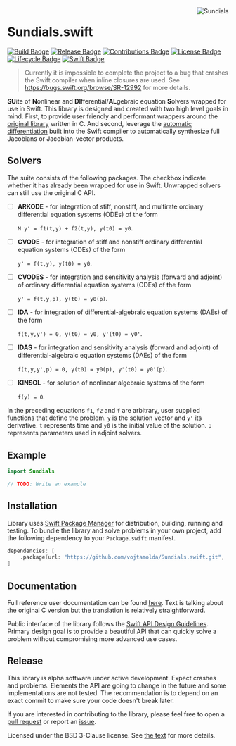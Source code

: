 <img src="https://computing.llnl.gov/sites/default/files/styles/large/public/2021-02/sundials_logo_higher_contrast.png" alt="Sundials" align="right">


# Sundials.swift


[![Build Badge]][Build]  [![Release Badge]][Release]  [![Contributions Badge]][Contributions]
[![License Badge]][License]  [![Lifecycle Badge]][Lifecycle]  [![Swift Badge]][Swift]

> Currently it is impossible to complete the project to a bug that crashes the Swift compiler when inline closures are used. See https://bugs.swift.org/browse/SR-12992 for more details.


**SU**ite of **N**onlinear and **DI**fferential/**AL**gebraic equation **S**olvers wrapped for use in Swift. This library is designed and created with two high level goals in mind. First, to provide user friendly and performant wrappers around the [original library][Sundials] written in C. And second, leverage the [automatic differentiation][Differentiable Programming] built into the Swift compiler to automatically synthesize full Jacobians or Jacobian-vector products.

## Solvers

The suite consists of the following packages. The checkbox indicate whether it has already been wrapped for use in Swift. Unwrapped solvers can still use the original C API.

- [ ] **ARKODE** - for integration of stiff, nonstiff, and multirate ordinary differential equation systems (ODEs) of the form

  ``` M y' = f1(t,y) + f2(t,y), y(t0) = y0 ```.

- [ ] **CVODE** - for integration of stiff and nonstiff ordinary differential equation systems (ODEs) of the form

  ``` y' = f(t,y), y(t0) = y0 ```.

- [ ] **CVODES** - for integration and sensitivity analysis (forward and adjoint) of ordinary differential equation systems (ODEs) of the form

  ``` y' = f(t,y,p), y(t0) = y0(p) ```.

- [ ] **IDA** - for integration of differential-algebraic equation systems (DAEs) of the form

  ``` f(t,y,y') = 0, y(t0) = y0, y'(t0) = y0' ```.

- [ ] **IDAS** - for integration and sensitivity analysis (forward and adjoint) of differential-algebraic equation systems (DAEs) of the form

  ``` f(t,y,y',p) = 0, y(t0) = y0(p), y'(t0) = y0'(p) ```.

- [ ] **KINSOL** - for solution of nonlinear algebraic systems of the form

  ``` f(y) = 0 ```.

In the preceding equations `f1`, `f2` and `f` are arbitrary, user supplied functions that define the problem. `y` is the solution vector and `y'` its derivative. `t` represents time and `y0` is the initial value of the solution. `p` represents parameters used in adjoint solvers. 


## Example

```swift
import Sundials

// TODO: Write an example
```


## Installation

Library uses [Swift Package Manager] for distribution, building, running and testing. To bundle the library and solve problems in your own project, add the following dependency to your `Package.swift` manifest.

```swift
dependencies: [
    .package(url: "https://github.com/vojtamolda/Sundials.swift.git", .branch("main")),
]
```


## Documentation

Full reference user documentation can be found [here][Reference Documentation]. Text is talking about the original C version but the translation is relatively straightforward.

Public interface of the library follows the [Swift API Design Guidelines]. Primary design goal is to provide a beautiful API that can quickly solve a problem without compromising more advanced use cases.


## Release

This library is alpha software under active development. Expect crashes and problems. Elements the API are going to change in the future and some implementations are not tested. The recommendation is to depend on an exact commit to make sure your code doesn't break later.

If you are interested in contributing to the library, please feel free to open a [pull request][Sundials.swift PRs]
or report an [issue][Sundials.swift Issues].

Licensed under the BSD 3-Clause license. See [the text][License] for more details.



[Build Badge]: https://img.shields.io/github/workflow/status/vojtamolda/Sundials.swift/Package.svg "Build"
[Build]: https://github.com/vojtamolda/Sundials.swift/actions

[Release Badge]: https://img.shields.io/github/v/release/vojtamolda/Sundials.swift.svg?color=lightgrey "Release"
[Release]: https://github.com/vojtamolda/Sundials.swift/releases

[Contributions Badge]: https://img.shields.io/badge/contributions-welcome-blueviolet.svg "Contributions Welcome"
[Contributions]: https://github.com/vojtamolda/Sundials.swift/issues

[License Badge]: https://img.shields.io/github/license/vojtamolda/Sundials.swift.svg?color=yellow "BSD-3 Clause"
[License]: https://github.com/vojtamolda/Sundials.swift/blob/main/License.txt

[Lifecycle Badge]: https://img.shields.io/badge/lifecycle-maturing-blue.svg "Lifecycle"
[Lifecycle]: https://www.tidyverse.org/lifecycle/#maturing

[Swift Badge]: https://img.shields.io/badge/swift-5-orange.svg "Swift 5"
[Swift]: https://swift.org/blog/swift-5-released/


[Sundials]: https://computing.llnl.gov/projects/sundials
[Differentiable Programming]: https://github.com/apple/swift/blob/main/docs/DifferentiableProgramming.md

[Swift Package Manager]: https://swift.org/package-manager/
[Swift API Design Guidelines]: https://swift.org/documentation/api-design-guidelines/

[Reference Documentation]: https://computing.llnl.gov/projects/sundials
[Semantic Versioning]: https://semver.org/

[Sundials.swift]: https://github.com/vojtamolda/Sundials.swift/
[Sundials.swift PRs]: https://github.com/vojtamolda/Sundials.swift/pulls
[Sundials.swift Issues]: https://github.com/vojtamolda/Sundials.swift/issues
